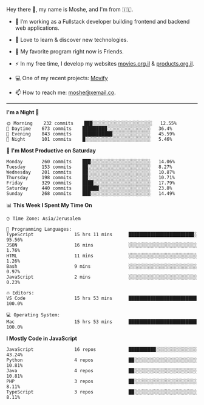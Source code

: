 Hey there 👋, my name is Moshe, and I'm from 🇮🇱.

- :telescope: I’m working as a Fullstack developer building frontend and backend web applications.

- :seedling: Love to learn & discover new technologies.

- 🍿 My favorite program right now is Friends.

- :zap: In my free time, I develop my websites [movies.org.il](https://movies.org.il) & [products.org.il](https://products.org.il).

- 💻 One of my recent projects: [Movify](https://github.com/jewishmoses/movify)

- :mailbox: How to reach me: moshe@xemail.co.

<hr/>

<!--START_SECTION:waka-->
**I'm a Night 🦉** 

```text
🌞 Morning    232 commits    ███░░░░░░░░░░░░░░░░░░░░░░   12.55% 
🌆 Daytime    673 commits    █████████░░░░░░░░░░░░░░░░   36.4% 
🌃 Evening    843 commits    ███████████░░░░░░░░░░░░░░   45.59% 
🌙 Night      101 commits    █░░░░░░░░░░░░░░░░░░░░░░░░   5.46%

```
📅 **I'm Most Productive on Saturday** 

```text
Monday       260 commits    ███░░░░░░░░░░░░░░░░░░░░░░   14.06% 
Tuesday      153 commits    ██░░░░░░░░░░░░░░░░░░░░░░░   8.27% 
Wednesday    201 commits    ██░░░░░░░░░░░░░░░░░░░░░░░   10.87% 
Thursday     198 commits    ██░░░░░░░░░░░░░░░░░░░░░░░   10.71% 
Friday       329 commits    ████░░░░░░░░░░░░░░░░░░░░░   17.79% 
Saturday     440 commits    ██████░░░░░░░░░░░░░░░░░░░   23.8% 
Sunday       268 commits    ███░░░░░░░░░░░░░░░░░░░░░░   14.49%

```


📊 **This Week I Spent My Time On** 

```text
⌚︎ Time Zone: Asia/Jerusalem

💬 Programming Languages: 
TypeScript               15 hrs 11 mins      ████████████████████████░   95.56% 
JSON                     16 mins             ░░░░░░░░░░░░░░░░░░░░░░░░░   1.76% 
HTML                     11 mins             ░░░░░░░░░░░░░░░░░░░░░░░░░   1.26% 
Bash                     9 mins              ░░░░░░░░░░░░░░░░░░░░░░░░░   0.97% 
JavaScript               2 mins              ░░░░░░░░░░░░░░░░░░░░░░░░░   0.23%

🔥 Editors: 
VS Code                  15 hrs 53 mins      █████████████████████████   100.0%

💻 Operating System: 
Mac                      15 hrs 53 mins      █████████████████████████   100.0%

```

**I Mostly Code in JavaScript** 

```text
JavaScript               16 repos            ██████████░░░░░░░░░░░░░░░   43.24% 
Python                   4 repos             ██░░░░░░░░░░░░░░░░░░░░░░░   10.81% 
Java                     4 repos             ██░░░░░░░░░░░░░░░░░░░░░░░   10.81% 
PHP                      3 repos             ██░░░░░░░░░░░░░░░░░░░░░░░   8.11% 
TypeScript               3 repos             ██░░░░░░░░░░░░░░░░░░░░░░░   8.11%

```



<!--END_SECTION:waka-->
